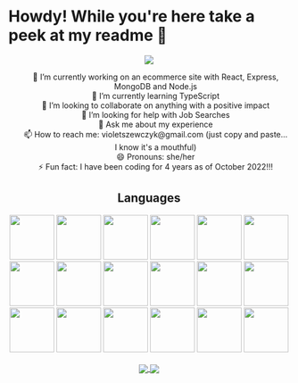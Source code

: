 <h1>Howdy! While you're here take a peek at my readme 👋</h1>
<div align="center">
          <img src="https://media2.giphy.com/media/LMcB8XospGZO8UQq87/giphy.gif" />
</div>

<div align="center">
          <ul>
                    🔭 I’m currently working on an ecommerce site with React, Express, MongoDB and Node.js
                    <br/>
                    🌱 I’m currently learning TypeScript
                     <br/>
                    👯 I’m looking to collaborate on anything with a positive impact
                     <br/>
                    🤔 I’m looking for help with Job Searches
                     <br/>
                    💬 Ask me about my experience
                     <br/>
                    📫 How to reach me: violetszewczyk@gmail.com (just copy and paste... I know it's a mouthful)
                     <br/>
                    😄 Pronouns: she/her
                    <br/>
                    ⚡ Fun fact: I have been coding for 4 years as of October 2022!!!
          </ul>

</div>

<h2 align="center">Languages</h2>
<div align="center">
          <img src="https://cdn.jsdelivr.net/gh/devicons/devicon/icons/html5/html5-plain-wordmark.svg" width=80 height=80 />
          <img src="https://cdn.jsdelivr.net/gh/devicons/devicon/icons/css3/css3-plain-wordmark.svg" width=80 height=80 />
          <img src="https://cdn.jsdelivr.net/gh/devicons/devicon/icons/javascript/javascript-plain.svg" width=80 height=80 />
          <img src="https://cdn.jsdelivr.net/gh/devicons/devicon/icons/bootstrap/bootstrap-plain-wordmark.svg" width=80 height=80 />
          <img src="https://cdn.jsdelivr.net/gh/devicons/devicon/icons/python/python-original-wordmark.svg" width=80 height=80 />
          <img src="https://cdn.jsdelivr.net/gh/devicons/devicon/icons/flask/flask-original-wordmark.svg" width=80 height=80 />
          <img src="https://cdn.jsdelivr.net/gh/devicons/devicon/icons/mysql/mysql-original-wordmark.svg" width=80 height=80 />
          <img src="https://cdn.jsdelivr.net/gh/devicons/devicon/icons/java/java-original-wordmark.svg" width=80 height=80 />
          <img src="https://cdn.jsdelivr.net/gh/devicons/devicon/icons/spring/spring-original-wordmark.svg" width=80 height=80 />
          <img src="https://cdn.jsdelivr.net/gh/devicons/devicon/icons/mongodb/mongodb-original-wordmark.svg" width=80 height=80 />
          <img src="https://cdn.jsdelivr.net/gh/devicons/devicon/icons/express/express-original-wordmark.svg" width=80 height=80 />
          <img src="https://cdn.jsdelivr.net/gh/devicons/devicon/icons/react/react-original-wordmark.svg" width=80 height=80 />
          <img src="https://cdn.jsdelivr.net/gh/devicons/devicon/icons/nodejs/nodejs-original-wordmark.svg" width=80 height=80 />
          <img src="https://cdn.jsdelivr.net/gh/devicons/devicon/icons/vscode/vscode-original-wordmark.svg" width=80 height=80 />
          <img src="https://cdn.jsdelivr.net/gh/devicons/devicon/icons/markdown/markdown-original.svg" width=80 height=80 />
          <img src="https://cdn.jsdelivr.net/gh/devicons/devicon/icons/github/github-original-wordmark.svg" width=80 height=80 />
          <img src="https://cdn.jsdelivr.net/gh/devicons/devicon/icons/git/git-original-wordmark.svg" width=80 height=80 />
          <img src="https://cdn.jsdelivr.net/gh/devicons/devicon/icons/amazonwebservices/amazonwebservices-original-wordmark.svg" width=80 height=80 />
</div>
<br/>  
<div align="center">
<a href="https://github.com/violetmaria/github-readme-stats">
 <img align="center" src="https://github-readme-stats.vercel.app/api?username=violetmaria&hide=stars&count_private=true&theme=dracula&show_icons=true"/>
</a>
<a href="https://github.com/violetmaria/github-readme-stats">
  <img align="center" src="https://github-readme-stats.vercel.app/api/top-langs/?username=violetmaria&layout=compact&theme=dracula" />
</a>
</div>
